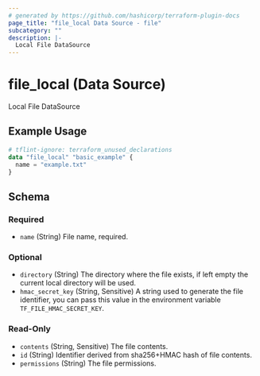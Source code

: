 ```yaml
---
# generated by https://github.com/hashicorp/terraform-plugin-docs
page_title: "file_local Data Source - file"
subcategory: ""
description: |-
  Local File DataSource
---
```


# file_local (Data Source)

Local File DataSource

## Example Usage

```terraform
# tflint-ignore: terraform_unused_declarations
data "file_local" "basic_example" {
  name = "example.txt"
}
```

<!-- schema generated by tfplugindocs -->
## Schema

### Required

- `name` (String) File name, required.

### Optional

- `directory` (String) The directory where the file exists, if left empty the current local directory will be used.
- `hmac_secret_key` (String, Sensitive) A string used to generate the file identifier, you can pass this value in the environment variable `TF_FILE_HMAC_SECRET_KEY`.

### Read-Only

- `contents` (String, Sensitive) The file contents.
- `id` (String) Identifier derived from sha256+HMAC hash of file contents.
- `permissions` (String) The file permissions.
